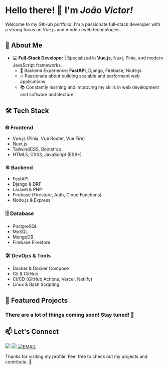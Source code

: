 # Hello there! 👋 I'm _**João Victor**!_

Welcome to my GitHub portfolio! I'm a passionate full-stack developer with a strong focus on Vue.js and modern web technologies.

## 🚀 About Me

- 💻 **Full-Stack Developer** | Specialized in **Vue.js**, Nuxt, Pinia, and modern JavaScript frameworks.
  - 🔧 Backend Experience: **FastAPI**, Django, Firebase, Node.js.
  - 🔥 Passionate about building scalable and performant web applications.
  - 📚 Constantly learning and improving my skills in web development and software architecture.

## 🛠️ Tech Stack

### 🌐 Frontend
- Vue.js (Pinia, Vue Router, Vue Fire)
- Nuxt.js
- TailwindCSS, Bootstrap
- HTML5, CSS3, JavaScript (ES6+)

### ⚙️ Backend
- FastAPI
- Django & DRF
- Laravel & PHP
- Firebase (Firestore, Auth, Cloud Functions)
- Node.js & Express

### 🗄️ Database
- PostgreSQL
- MySQL
- MongoDB
- Firebase Firestore

### 🛠️ DevOps & Tools
- Docker & Docker Compose
- Git & GitHub
- CI/CD (GitHub Actions, Vercel, Netlify)
- Linux & Bash Scripting

## 📌 Featured Projects

### There are a lot of things coming soon! Stay tuned! 👀

## 📫 Let's Connect
[<img src="https://img.shields.io/badge/linkedin-%230077B5.svg?&style=for-the-badge&logo=linkedin&logoColor=white" />](https://www.linkedin.com/in/jvcarv-web) [<img src = "https://img.shields.io/badge/instagram-%23E4405F.svg?&style=for-the-badge&logo=instagram&logoColor=white">](https://www.instagram.com/trakinas.de.xarope?igsh=NXRidnI5cnlkam13)
 [<img alt="EMAIL" src="https://img.shields.io/badge/Gmail-FF0000?style=for-the-badge&logo=google-gmail&logoColor=white&link=mailto:mailto:jcarv.contato@gmail.com" />](mailto:mailto:jcarv.contato@gmail.com)

Thanks for visiting my profile! Feel free to check out my projects and contribute. 🚀

